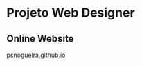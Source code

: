 # Projeto Web Designer

## Online Website
[psnogueira.github.io](https://psnogueira.github.io/)






